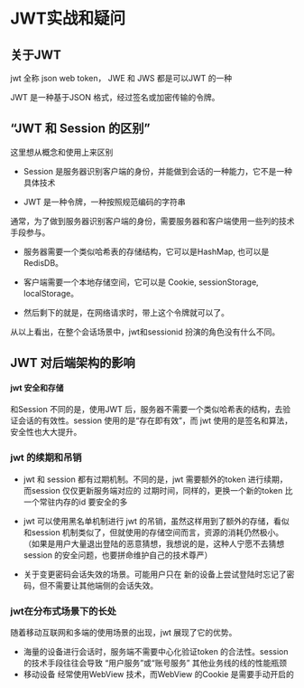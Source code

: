 # JWT实战和疑问

## 关于JWT

jwt 全称 json web token， JWE 和 JWS 都是可以JWT 的一种

JWT 是一种基于JSON 格式，经过签名或加密传输的令牌。

## “JWT 和 Session 的区别”

这里想从概念和使用上来区别

- Session 是服务器识别客户端的身份，并能做到会话的一种能力，它不是一种具体技术

- JWT 是一种令牌，一种按照规范编码的字符串

通常，为了做到服务器识别客户端的身份，需要服务器和客户端使用一些列的技术手段参与。

- 服务器需要一个类似哈希表的存储结构，它可以是HashMap, 也可以是RedisDB。

- 客户端需要一个本地存储空间，它可以是 Cookie, sessionStorage, localStorage。

- 然后剩下的就是，在网络请求时，带上这个令牌就可以了。

从以上看出，在整个会话场景中，jwt和sessionid 扮演的角色没有什么不同。

## JWT 对后端架构的影响

#### jwt 安全和存储

和Session 不同的是，使用JWT 后，服务器不需要一个类似哈希表的结构，去验证会话的有效性。session 使用的是“存在即有效”，而 jwt 使用的是签名和算法，安全性也大大提升。

### jwt 的续期和吊销

- jwt 和 session 都有过期机制。不同的是，jwt 需要额外的token 进行续期，而session 仅仅更新服务端对应的 过期时间，同样的，更换一个新的token 比一个常驻内存的id 要安全的多

- jwt 可以使用黑名单机制进行 jwt 的吊销，虽然这样用到了额外的存储，看似和session 机制类似了，但就使用的存储空间而言，资源的消耗仍然极小。（如果是用户大量退出登陆的恶意猜想，我想说的是，这种人宁愿不去猜想session 的安全问题，也要拼命维护自己的技术尊严）

- 关于变更密码会话失效的场景。可能用户只在 新的设备上尝试登陆时忘记了密码，但不需要让其他端侧的会话失效。

### jwt在分布式场景下的长处

随着移动互联网和多端的使用场景的出现，jwt 展现了它的优势。

- 海量的设备进行会话时，服务端不需要中心化验证token 的合法性。session 的技术手段往往会导致 “用户服务”或“账号服务” 其他业务线的线的性能瓶颈
- 移动设备 经常使用WebView 技术，而WebView 的Cookie 是需要手动开启的

